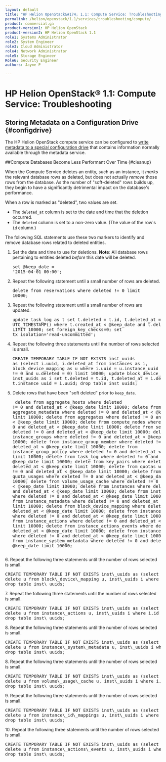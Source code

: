 ```yaml
---
layout: default
title: "HP Helion OpenStack&#174; 1.1: Compute Service: Troubleshooting"
permalink: /helion/openstack/1.1/services/troubleshooting/compute/
product: commercial.ga
product-version1: HP Helion OpenStack
product-version2: HP Helion OpenStack 1.1
role1: Systems Administrator 
role2: System Engineer
role3: Cloud Administrator
role4: Network Administrator
role5: Storage Engineer
Role6: Security Engineer
authors: Jayme P

---
```

<!--UNDER REVISION-->

# HP Helion OpenStack&#174; 1.1: Compute Service: Troubleshooting

## Storing Metadata on a Configuration Drive {#configdrive}
<!--DOCS-950-->
The HP Helion OpenStack compute service can be configured to [write metadata to a special configuration drive](/helion/openstack/1.1/services/compute/overview/configdrive/) that contains information normally available through the metadata service. 

##Compute Databases Become Less Performant Over Time {#cleanup}
<!--DOCS-1183-->
When the Compute Service deletes an entity, such as an instance, it *marks* the relevant database rows as deleted, but does not actually *remove* those rows from the database. As the number of "soft-deleted" rows builds up, they begin to have a significantly detrimental impact on the database's performance.

When a row is marked as "deleted", two values are set.

- The `deleted_at` column is set to the date and time that the deletion occurred. 
- The `deleted` column is set to a non-zero value. (The value of the row's `id` column.)

The following SQL statements use these two markers to identify and remove database rows related to deleted entities.

1. Set the date and time to use for deletions. **Note**: All database rows pertaining to entities deleted *before* this date will be deleted. <pre>set @keep\_date = '2015-04-01 00:00';</pre>

1. Repeat the following statement until a small number of rows are deleted. <pre>delete from reservations where deleted != 0 limit 10000;</pre>

2. Repeat the following statement until a small number of rows are updated.<pre>update task\_log as t set t.deleted = t.id, t.deleted\_at = UTC\_TIMESTAMP() where t.created\_at < @keep\_date and t.deleted = 0 LIMIT 10000;
set foreign\_key\_checks=0;
set tx\_isolation='read-uncommitted';</pre>
4. Repeat the following three statements until the number of rows selected is small.<pre>CREATE TEMPORARY TABLE IF NOT EXISTS inst\_uuids as (select i.uuid, i.deleted\_at from instances as i, block\_device\_mapping as u where i.uuid = u.instance\_uuid and i.deleted != 0 and u.deleted = 0) limit 10000;
update block\_device\_mapping as t, inst\_uuids as i set t.deleted = t.id, t.deleted\_at = i.deleted\_at where t.instance\_uuid = i.uuid;
drop table inst\_uuids;</pre>
5. Delete rows that have been "soft deleted" prior to `keep_date`.<pre>
delete from aggregate\_hosts where deleted != 0 and deleted\_at < @keep\_date limit 10000;
delete from aggregate\_metadata where deleted != 0 and deleted\_at < @keep\_date limit 10000;
delete from aggregates where deleted != 0 and deleted\_at < @keep\_date limit 10000;
delete from compute\_nodes  where deleted != 0 and deleted\_at < @keep\_date limit 10000;
delete from services where deleted != 0 and deleted\_at < @keep\_date limit 10000;
delete from instance\_groups where deleted != 0 and deleted\_at < @keep\_date limit 10000;
delete from instance\_group\_member where deleted != 0 and deleted\_at < @keep\_date limit 10000;
delete from instance\_group\_policy where deleted != 0 and deleted\_at < @keep\_date limit 10000;
delete from task\_log where deleted != 0 and deleted\_at < @keep\_date limit 10000;
delete from key\_pairs where deleted != 0 and deleted\_at < @keep\_date limit 10000;
delete from quotas where deleted != 0 and deleted\_at < @keep\_date limit 10000;
delete from quota\_usages where deleted != 0 and deleted\_at < @keep\_date limit 10000;
delete from volume\_usage\_cache where deleted != 0 and deleted\_at < @keep\_date limit 10000;
delete from instances where deleted != 0 and deleted\_at < @keep\_date limit 10000;
delete from instance\_faults where deleted != 0 and deleted\_at < @keep\_date limit 10000;
delete from instance\_metadata where deleted != 0 and deleted\_at < @keep\_date limit 10000;
delete from block\_device\_mapping where deleted != 0 and deleted\_at < @keep\_date limit 10000;
delete from instance\_id\_mappings where deleted != 0 and deleted\_at < @keep\_date limit 10000;
delete from instance\_actions where deleted != 0 and deleted\_at < @keep\_date limit 10000;
delete from instance\_actions\_events where deleted != 0 and deleted\_at < @keep\_date limit 10000;
delete from instance\_info\_caches where deleted != 0 and deleted\_at < @keep\_date limit 10000;
delete from instance\_system\_metadata where deleted != 0 and deleted\_at < @keep\_date limit 10000;
</pre>
6. Repeat the following three statements until the number of rows selected is small.<pre>CREATE TEMPORARY TABLE IF NOT EXISTS inst\_uuids as (select u.id from block\_device\_mapping as u where u.instance\_uuid not in (select uuid from instances where uuid = u.instance\_uuid)) limit 10000;
delete u from block\_device\_mapping u, inst\_uuids i where i.id = u.id;
drop table inst\_uuids;</pre>
7. Repeat the following three statements until the number of rows selected is small.<pre>
CREATE TEMPORARY TABLE IF NOT EXISTS inst\_uuids as (select u.id from instance\_actions as u where u.instance\_uuid not in (select uuid from instances where uuid = u.instance\_uuid)) limit 10000;
delete u from instance\_actions u, inst\_uuids i where i.id = u.id;
drop table inst\_uuids;</pre>
8. Repeat the following three statements until the number of rows selected is small.<pre>
CREATE TEMPORARY TABLE IF NOT EXISTS inst\_uuids as (select u.id from instance\_system\_metadata as u where u.instance\_uuid not in (select uuid from instances where uuid = u.instance\_uuid)) limit 10000;
delete u from instance\_system\_metadata u, inst\_uuids i where i.id = u.id;
drop table inst\_uuids;</pre>
8. Repeat the following three statements until the number of rows selected is small.<pre>
CREATE TEMPORARY TABLE IF NOT EXISTS inst\_uuids as (select u.id from volume\_usage\_cache as u where u.instance\_uuid not in (select uuid from instances where uuid = u.instance\_uuid)) limit 10000;
delete u from volume\_usage\_cache u, inst\_uuids i where i.id = u.id;
drop table inst\_uuids;</pre>
9. Repeat the following three statements until the number of rows selected is small. <pre>
CREATE TEMPORARY TABLE IF NOT EXISTS inst\_uuids as (select u.id from instance\_id\_mappings as u where u.uuid not in (select uuid from instances where uuid = u.uuid)) limit 10000;
delete u from instance\_id\_mappings u, inst\_uuids i where i.id = u.id;
drop table inst\_uuids;</pre>
10. Repeat the following three statements until the number of rows selected is small. <pre>CREATE TEMPORARY TABLE IF NOT EXISTS inst\_uuids as (select u.id from instance\_actions\_events as u where u.action\_id not in (select id from instance\_actions where id = u.action\_id)) limit 10000;
delete u from instance\_actions\_events u, inst\_uuids i where i.id = u.id;
drop table inst\_uuids;
</pre>

